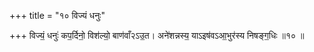 +++
title = "१० विज्यं धनुः"

+++
विज्यं॒ धनुः॑ कप॒र्दिनो॒ विश॑ल्यो॒ बाण॑वाँ२ऽउ॒त। अने॑शन्नस्य॒ याऽइष॑वऽआ॒भुर॑स्य निषङ्ग॒धिः ॥१० ॥